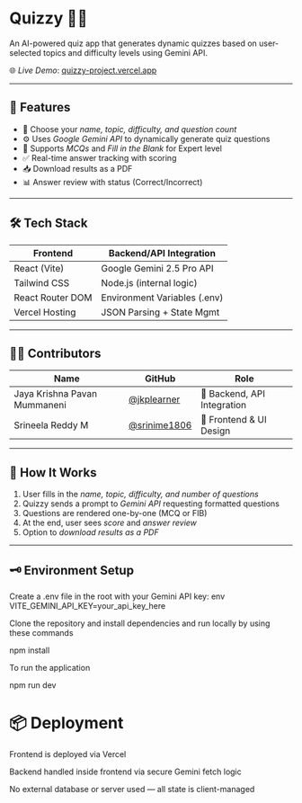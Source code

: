 # Quizzy 🧠💡  
An AI-powered quiz app that generates dynamic quizzes based on user-selected topics and difficulty levels using Gemini API.

🌐 *Live Demo*: [quizzy-project.vercel.app](https://quizzy-project.vercel.app/)

---

## 🚀 Features

- 💬 Choose your *name, topic, difficulty, and question count*
- ⚙ Uses *Google Gemini API* to dynamically generate quiz questions
- 🧠 Supports *MCQs* and *Fill in the Blank* for Expert level
- ✅ Real-time answer tracking with scoring
- 📥 Download results as a PDF
- 📊 Answer review with status (Correct/Incorrect)

---

## 🛠 Tech Stack

| Frontend          | Backend/API Integration     |
|-------------------|-----------------------------|
| React (Vite)      | Google Gemini 2.5 Pro API |
| Tailwind CSS      | Node.js (internal logic)    |
| React Router DOM  | Environment Variables (.env)|
| Vercel Hosting    | JSON Parsing + State Mgmt   |

---

## 🧑‍💻 Contributors

| Name                      | GitHub                     | Role         |
|---------------------------|----------------------------|--------------|
| Jaya Krishna Pavan Mummaneni     | [@jkplearner](https://github.com/jkplearner) | 🔧 Backend, API Integration |
| Srineela Reddy M         | [@srinime1806](https://github.com/srinime1806) | 🎨 Frontend & UI Design     |

---

## 🧪 How It Works

1. User fills in the *name, topic, difficulty, and number of questions*
2. Quizzy sends a prompt to *Gemini API* requesting formatted questions
3. Questions are rendered one-by-one (MCQ or FIB)
4. At the end, user sees *score* and *answer review*
5. Option to *download results as a PDF*

---

## 🗝 Environment Setup

Create a .env file in the root with your Gemini API key:
env
VITE_GEMINI_API_KEY=your_api_key_here

Clone the repository and install dependencies and run locally by using these commands 

npm install

To run the application

npm run dev

# 📦 Deployment
Frontend is deployed via Vercel

Backend handled inside frontend via secure Gemini fetch logic

No external database or server used — all state is client-managed
